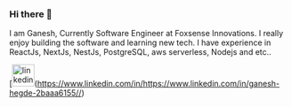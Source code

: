 ### Hi there 👋

I am Ganesh, Currently Software Engineer at Foxsense Innovations. I really enjoy building the software and learning new tech. I have experience in ReactJs, NextJs, NestJs, PostgreSQL, aws serverless,  Nodejs and etc..

[<img src='https://cdn.jsdelivr.net/npm/simple-icons@3.0.1/icons/linkedin.svg' alt='linkedin' height='40'>(https://www.linkedin.com/in/https://www.linkedin.com/in/ganesh-hegde-2baaa6155//)
